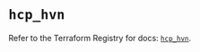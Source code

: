 # `hcp_hvn`

Refer to the Terraform Registry for docs: [`hcp_hvn`](https://registry.terraform.io/providers/hashicorp/hcp/0.96.0/docs/resources/hvn).
